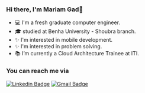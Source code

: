 ### Hi there, I'm Mariam Gad👋

- :computer: I'm a fresh graduate computer engineer.
- :mortar_board: studied at Benha University - Shoubra branch.
- :sparkles: I'm interested in mobile development.
- :sparkles: I'm interested in problem solving.
- :books: I’m currently a Cloud Architecture Trainee at ITI.

### You can reach me via 

[![Linkedin Badge](https://img.shields.io/badge/-LinkedIn-blue?style=flat-square&logo=Linkedin&logoColor=white&link=https://www.linkedin.com/in/maryam-gad-14a368192)](https://www.linkedin.com/in/maryam-gad-14a368192)
[![Gmail Badge](https://img.shields.io/badge/-Gmail-c14438?style=flat-square&logo=Gmail&logoColor=white&link=mailto:mariamgad142@gmail.com)](mailto:mariamgad142@gmail.com)

